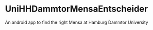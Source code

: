 UniHHDammtorMensaEntscheider
============================

An android app to find the right Mensa at Hamburg Dammtor University
